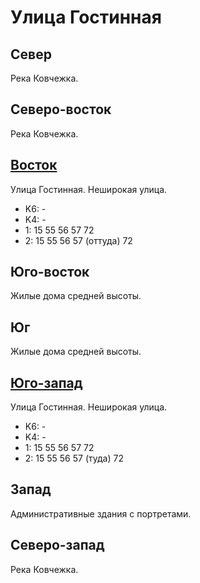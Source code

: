 # Улица Гостинная

## Север

Река Ковчежка.

## Северо-восток

Река Ковчежка.

## [Восток](./10430077.md)

Улица Гостинная.
Неширокая улица.

* K6:   -
* K4:   -
* 1:    15  55  56  57  72
* 2:    15  55  56  57 (оттуда) 72

## Юго-восток

Жилые дома средней высоты.

## Юг

Жилые дома средней высоты.

## [Юго-запад](./10420080.md)

Улица Гостинная.
Неширокая улица.

* K6:   -
* K4:   -
* 1:    15  55  56  57  72
* 2:    15  55  56  57 (туда)   72

## Запад

Административные здания с портретами.

## Северо-запад

Река Ковчежка.

